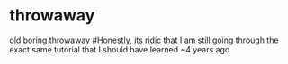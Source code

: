 # throwaway
old boring throwaway
#Honestly, its ridic that I am still going through the exact same tutorial that I should have learned ~4 years ago 
